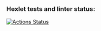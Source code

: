 ### Hexlet tests and linter status:
[![Actions Status](https://github.com/chaosmirage/frontend-project-lvl2/workflows/hexlet-check/badge.svg)](https://github.com/chaosmirage/frontend-project-lvl2/actions)